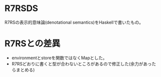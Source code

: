 R7RSDS
======

R7RSの表示的意味論(denotational semantics)をHaskellで書いたもの。

R7RSとの差異
============

* environmentとstoreを関数ではなくMapとした。
* R7RSどおりに書くと型が合わないところがあるので修正した(余力があったらまとめる)
